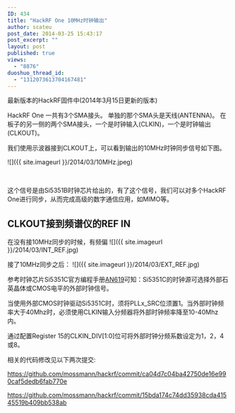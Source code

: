 ```yaml
---
ID: 434
title: "HackRF One 10MHz时钟输出"
author: scateu
post_date: 2014-03-25 15:43:17
post_excerpt: ""
layout: post
published: true
views:
  - "8876"
duoshuo_thread_id:
  - "1312073613704167481"
---
```

最新版本的HackRF固件中(2014年3月15日更新的版本)

HackRF One 一共有3个SMA接头。
单独的那个SMA头是天线(ANTENNA)。
在板子的另一侧的两个SMA接头，一个是时钟输入(CLKIN)，一个是时钟输出(CLKOUT)。

我们使用示波器接到CLKOUT上，可以看到输出的10MHz时钟同步信号如下图。

![]({{ site.imageurl }}/2014/03/10MHz.jpeg)

&nbsp;

这个信号是由Si5351B时钟芯片给出的，有了这个信号，我们可以对多个HackRF One进行同步，从而完成高级的数字通信应用，如MIMO等。
<h2>CLKOUT接到频谱仪的REF IN</h2>
在没有接10MHz同步的时候，有频偏
![]({{ site.imageurl }}/2014/03/INT_REF.jpg)

接了10MHz同步之后：
![]({{ site.imageurl }}/2014/03/EXT_REF.jpg)

参考时钟芯片Si5351C官方编程手册<a href="http://www.silabs.com/Support%20Documents/TechnicalDocs/AN619.pdf">AN619</a>可知：Si5351C的时钟源可选择外部石英晶体或CMOS电平的外部时钟信号。

当使用外部CMOS时钟驱动Si5351C时，须将PLLx_SRC位须置1。当外部时钟频率大于40Mhz时，必须使用CLKIN输入分频器将外部时钟频率降至10-40Mhz内。

通过配置Register 15的CLKIN_DIV[1:0]位可将外部时钟分频系数设定为1，2，4或8。

相关的代码修改见以下两次提交:

<a href="https://github.com/mossmann/hackrf/commit/ca04d7c04ba42750de16e990caf5dedb6fab770e">https://github.com/mossmann/hackrf/commit/ca04d7c04ba42750de16e990caf5dedb6fab770e</a>

<a href="https://github.com/mossmann/hackrf/commit/15bda174c74dd35938cda41545519b409bb538ab">https://github.com/mossmann/hackrf/commit/15bda174c74dd35938cda41545519b409bb538ab</a>
